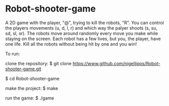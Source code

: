 # Robot-shooter-game
A 2D game with the player, "@", trying to kill the robots, "R".
You can control the players movements (u, d, l, r) and which way the palyer shoots (s, su, sd, sl, sr). The robots move around randomly every move you make while staying on the screen. Each robot has a few lives, but you, the player, have one life. Kill all the robots without being hit by one and you win! 

To run:

clone the repository:
  $ git clone https://www.github.com/nigellipps/Robot-shooter-game.git
  
  $ cd Robot-shooter-game
  
make the project:
  $ make
 
run the game:
  $ ./game

